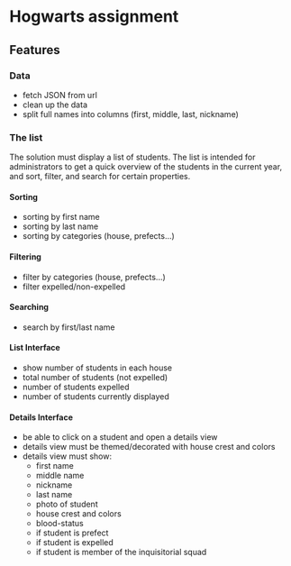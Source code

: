 # Hogwarts assignment

## Features

### Data

- fetch JSON from url
- clean up the data
- split full names into columns (first, middle, last, nickname)

### The list

The solution must display a list of students. The list is intended for administrators to get a quick
overview of the students in the current year, and sort, filter, and search for certain properties.

#### Sorting

- sorting by first name
- sorting by last name
- sorting by categories (house, prefects...)

#### Filtering

- filter by categories (house, prefects...)
- filter expelled/non-expelled

#### Searching

- search by first/last name

#### List Interface

- show number of students in each house
- total number of students (not expelled)
- number of students expelled
- number of students currently displayed

#### Details Interface

- be able to click on a student and open a details view
- details view must be themed/decorated with house crest and colors
- details view must show:
  - first name
  - middle name
  - nickname
  - last name
  - photo of student
  - house crest and colors
  - blood-status
  - if student is prefect
  - if student is expelled
  - if student is member of the inquisitorial squad
